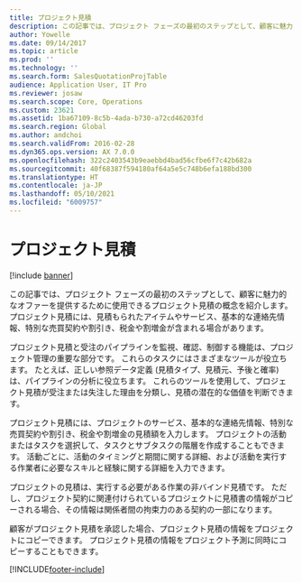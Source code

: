 ```yaml
---
title: プロジェクト見積
description: この記事では、プロジェクト フェーズの最初のステップとして、顧客に魅力的なオファーを提供するために使用できるプロジェクト見積の概念を紹介します。 プロジェクト見積には、見積もられたアイテムやサービス、基本的な連絡先情報、特別な売買契約や割引き、税金や割増金が含まれる場合があります。
author: Yowelle
ms.date: 09/14/2017
ms.topic: article
ms.prod: ''
ms.technology: ''
ms.search.form: SalesQuotationProjTable
audience: Application User, IT Pro
ms.reviewer: josaw
ms.search.scope: Core, Operations
ms.custom: 23621
ms.assetid: 1ba67109-8c5b-4ada-b730-a72cd46203fd
ms.search.region: Global
ms.author: andchoi
ms.search.validFrom: 2016-02-28
ms.dyn365.ops.version: AX 7.0.0
ms.openlocfilehash: 322c2403543b9eaebbd4bad56cfbe6f7c42b682a
ms.sourcegitcommit: 40f68387f594180af64a5e5c748b6efa188bd300
ms.translationtype: HT
ms.contentlocale: ja-JP
ms.lasthandoff: 05/10/2021
ms.locfileid: "6009757"
---
```

# <a name="project-quotations"></a>プロジェクト見積

[!include [banner](../includes/banner.md)]

この記事では、プロジェクト フェーズの最初のステップとして、顧客に魅力的なオファーを提供するために使用できるプロジェクト見積の概念を紹介します。 プロジェクト見積には、見積もられたアイテムやサービス、基本的な連絡先情報、特別な売買契約や割引き、税金や割増金が含まれる場合があります。 

プロジェクト見積と受注のパイプラインを監視、確認、制御する機能は、プロジェクト管理の重要な部分です。 これらのタスクにはさまざまなツールが役立ちます。 たとえば、正しい参照データ定義 (見積タイプ、見積元、予後と確率) は、パイプラインの分析に役立ちます。 これらのツールを使用して、プロジェクト見積が受注または失注した理由を分類し、見積の潜在的な価値を判断できます。 

プロジェクト見積には、プロジェクトのサービス、基本的な連絡先情報、特別な売買契約や割引き、税金や割増金の見積額を入力します。 プロジェクトの活動またはタスクを選択して、タスクとサブタスクの階層を作成することもできます。 活動ごとに、活動のタイミングと期間に関する詳細、および活動を実行する作業者に必要なスキルと経験に関する詳細を入力できます。 

プロジェクトの見積は、実行する必要がある作業の非バインド見積です。 ただし、プロジェクト契約に関連付けられているプロジェクトに見積書の情報がコピーされる場合、その情報は関係者間の拘束力のある契約の一部になります。 

顧客がプロジェクト見積を承認した場合、プロジェクト見積の情報をプロジェクトにコピーできます。 プロジェクト見積の情報をプロジェクト予測に同時にコピーすることもできます。





[!INCLUDE[footer-include](../includes/footer-banner.md)]